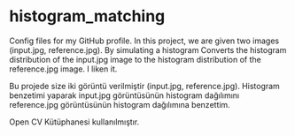# histogram_matching
Config files for my GitHub profile.
In this project, we are given two images (input.jpg, reference.jpg). By simulating a histogram
Converts the histogram distribution of the input.jpg image to the histogram distribution of the reference.jpg image.
I liken it.

Bu projede size iki görüntü verilmiştir (input.jpg, reference.jpg). Histogram benzetimi yaparak 
input.jpg görüntüsünün histogram dağılımını reference.jpg görüntüsünün histogram dağılımına 
benzettim.


Open CV Kütüphanesi kullanılmıştır.
